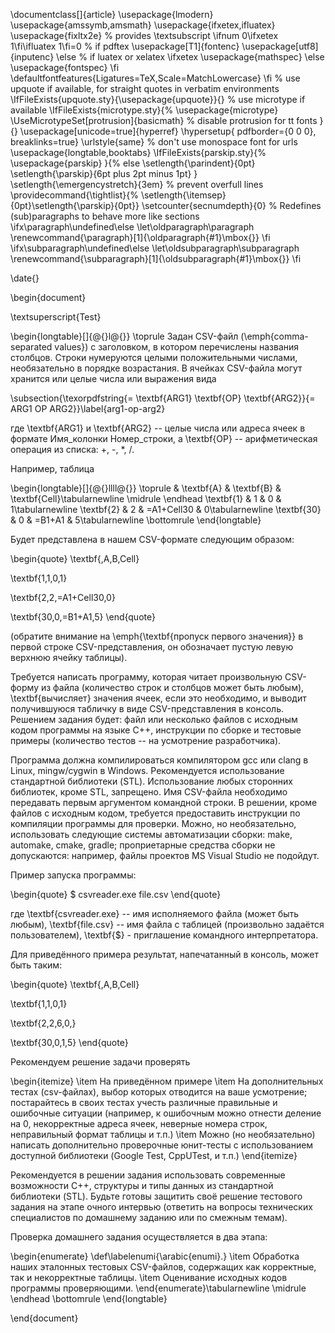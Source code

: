 \documentclass[]{article}
\usepackage{lmodern}
\usepackage{amssymb,amsmath}
\usepackage{ifxetex,ifluatex}
\usepackage{fixltx2e} % provides \textsubscript
\ifnum 0\ifxetex 1\fi\ifluatex 1\fi=0 % if pdftex
  \usepackage[T1]{fontenc}
  \usepackage[utf8]{inputenc}
\else % if luatex or xelatex
  \ifxetex
    \usepackage{mathspec}
  \else
    \usepackage{fontspec}
  \fi
  \defaultfontfeatures{Ligatures=TeX,Scale=MatchLowercase}
\fi
% use upquote if available, for straight quotes in verbatim environments
\IfFileExists{upquote.sty}{\usepackage{upquote}}{}
% use microtype if available
\IfFileExists{microtype.sty}{%
\usepackage{microtype}
\UseMicrotypeSet[protrusion]{basicmath} % disable protrusion for tt fonts
}{}
\usepackage[unicode=true]{hyperref}
\hypersetup{
            pdfborder={0 0 0},
            breaklinks=true}
\urlstyle{same}  % don't use monospace font for urls
\usepackage{longtable,booktabs}
\IfFileExists{parskip.sty}{%
\usepackage{parskip}
}{% else
\setlength{\parindent}{0pt}
\setlength{\parskip}{6pt plus 2pt minus 1pt}
}
\setlength{\emergencystretch}{3em}  % prevent overfull lines
\providecommand{\tightlist}{%
  \setlength{\itemsep}{0pt}\setlength{\parskip}{0pt}}
\setcounter{secnumdepth}{0}
% Redefines (sub)paragraphs to behave more like sections
\ifx\paragraph\undefined\else
\let\oldparagraph\paragraph
\renewcommand{\paragraph}[1]{\oldparagraph{#1}\mbox{}}
\fi
\ifx\subparagraph\undefined\else
\let\oldsubparagraph\subparagraph
\renewcommand{\subparagraph}[1]{\oldsubparagraph{#1}\mbox{}}
\fi

\date{}

\begin{document}

\textsuperscript{Test}

\begin{longtable}[]{@{}l@{}}
\toprule
Задан CSV-файл (\emph{comma-separated values}) с заголовком, в котором
перечислены названия столбцов. Строки нумеруются целыми положительными
числами, необязательно в порядке возрастания. В ячейках CSV-файла могут
хранится или целые числа или выражения вида

\subsection{\texorpdfstring{= \textbf{ARG1} \textbf{OP}
\textbf{ARG2}}{= ARG1 OP ARG2}}\label{arg1-op-arg2}

где \textbf{ARG1} и \textbf{ARG2} -- целые числа или адреса ячеек в
формате Имя\_колонки Номер\_строки, а \textbf{OP} -- арифметическая
операция из списка: +, -, *, /.

Например, таблица

\begin{longtable}[]{@{}llll@{}}
\toprule
& \textbf{A} & \textbf{B} & \textbf{Cell}\tabularnewline
\midrule
\endhead
\textbf{1} & 1 & 0 & 1\tabularnewline
\textbf{2} & 2 & =A1+Cell30 & 0\tabularnewline
\textbf{30} & 0 & =B1+A1 & 5\tabularnewline
\bottomrule
\end{longtable}

Будет представлена в нашем CSV-формате следующим образом:

\begin{quote}
\textbf{,A,B,Cell}

\textbf{1,1,0,1}

\textbf{2,2,=A1+Cell30,0}

\textbf{30,0,=B1+A1,5}
\end{quote}

(обратите внимание на \emph{\textbf{пропуск первого значения}} в первой
строке CSV-представления, он обозначает пустую левую верхнюю ячейку
таблицы).

Требуется написать программу, которая читает произвольную CSV-форму из
файла (количество строк и столбцов может быть любым), \textbf{вычисляет}
значения ячеек, если это необходимо, и выводит получившуюся табличку в
виде CSV-представления в консоль. Решением задания будет: файл или
несколько файлов с исходным кодом программы на языке C++, инструкции по
сборке и тестовые примеры (количество тестов -- на усмотрение
разработчика).

Программа должна компилироваться компилятором gcc или clang в Linux,
mingw/cygwin в Windows. Рекомендуется использование стандартной
библиотеки (STL). Использование любых сторонних библиотек, кроме STL,
запрещено. Имя CSV-файла необходимо передавать первым аргументом
командной строки. В решении, кроме файлов с исходным кодом, требуется
предоставить инструкции по компиляции программы для проверки. Можно, но
необязательно, использовать следующие системы автоматизации сборки:
make, automake, cmake, gradle; проприетарные средства сборки не
допускаются: например, файлы проектов MS Visual Studio не подойдут.

Пример запуска программы:

\begin{quote}
\$ csvreader.exe file.csv
\end{quote}

где \textbf{csvreader.exe} -- имя исполняемого файла (может быть любым),
\textbf{file.csv} -- имя файла с таблицей (произвольно задаётся
пользователем), \textbf{\$} - приглашение командного интерпретатора.

Для приведённого примера результат, напечатанный в консоль, может быть
таким:

\begin{quote}
\textbf{,A,B,Cell}

\textbf{1,1,0,1}

\textbf{2,2,6,0,}

\textbf{30,0,1,5}
\end{quote}

Рекомендуем решение задачи проверять

\begin{itemize}
\item
  На приведённом примере
\item
  На дополнительных тестах (csv-файлах), выбор которых отводится на ваше
  усмотрение; постарайтесь в своих тестах учесть различные правильные и
  ошибочные ситуации (например, к ошибочным можно отнести деление на 0,
  некорректные адреса ячеек, неверные номера строк, неправильный формат
  таблицы и т.п.)
\item
  Можно (но необязательно) написать дополнительно проверочные юнит-тесты
  с использованием доступной библиотеки (Google Test, CppUTest, и т.п.)
\end{itemize}

Рекомендуется в решении задания использовать современные возможности
С++, структуры и типы данных из стандартной библиотеки (STL). Будьте
готовы защитить своё решение тестового задания на этапе очного интервью
(ответить на вопросы технических специалистов по домашнему заданию или
по смежным темам).

Проверка домашнего задания осуществляется в два этапа:

\begin{enumerate}
\def\labelenumi{\arabic{enumi}.}
\item
  Обработка наших эталонных тестовых CSV-файлов, содержащих как
  корректные, так и некорректные таблицы.
\item
  Оценивание исходных кодов программы проверяющими.
\end{enumerate}\tabularnewline
\midrule
\endhead
\bottomrule
\end{longtable}

\end{document}
